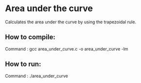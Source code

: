 # Area under the curve
Calculates the area under the curve by using the trapezoidal rule.

## How to compile:
Command : gcc area_under_curve.c -o area_under_curve -lm

## How to run:
Command : ./area_under_curve